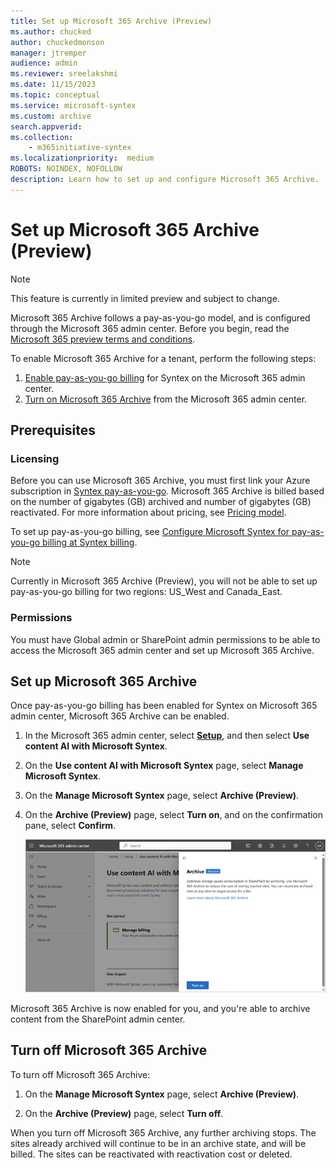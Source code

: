```yaml
---
title: Set up Microsoft 365 Archive (Preview)
ms.author: chucked
author: chuckedmonson
manager: jtremper
audience: admin
ms.reviewer: sreelakshmi
ms.date: 11/15/2023
ms.topic: conceptual
ms.service: microsoft-syntex
ms.custom: archive
search.appverid:
ms.collection:
    - m365initiative-syntex
ms.localizationpriority:  medium
ROBOTS: NOINDEX, NOFOLLOW
description: Learn how to set up and configure Microsoft 365 Archive.
---
```


# Set up Microsoft 365 Archive (Preview)

> [!NOTE]
> This feature is currently in limited preview and subject to change.

Microsoft 365 Archive follows a pay-as-you-go model, and is configured through the Microsoft 365 admin center. Before you begin, read the [Microsoft 365 preview terms and conditions](archive-preview-terms.md).

To enable Microsoft 365 Archive for a tenant, perform the following steps:

1. [Enable pay-as-you-go billing](../syntex-azure-billing.md) for Syntex on the Microsoft 365 admin center.
2. [Turn on Microsoft 365 Archive](#set-up-microsoft-365-archive) from the Microsoft 365 admin center.

## Prerequisites

### Licensing

Before you can use Microsoft 365 Archive, you must first link your Azure subscription in [Syntex pay-as-you-go](../syntex-azure-billing.md). Microsoft 365 Archive is billed based on the number of gigabytes (GB) archived and number of gigabytes (GB) reactivated. For more information about pricing, see [Pricing model](archive-pricing.md).

To set up pay-as-you-go billing, see [Configure Microsoft Syntex for pay-as-you-go billing at Syntex billing](../syntex-azure-billing.md).

> [!NOTE]
> Currently in Microsoft 365 Archive (Preview), you will not be able to set up pay-as-you-go billing for two regions: US_West and Canada_East.  

### Permissions

You must have Global admin or SharePoint admin permissions to be able to access the Microsoft 365 admin center and set up Microsoft 365 Archive.

## Set up Microsoft 365 Archive

Once pay-as-you-go billing has been enabled for Syntex on Microsoft 365 admin center, Microsoft 365 Archive can be enabled.

1. In the Microsoft 365 admin center, select <a href="https://go.microsoft.com/fwlink/p/?linkid=2171997" target="_blank">**Setup**</a>, and then select **Use content AI with Microsoft Syntex**.

2. On the **Use content AI with Microsoft Syntex** page, select **Manage Microsoft Syntex**.

3. On the **Manage Microsoft Syntex** page, select **Archive (Preview)**.

4. On the **Archive (Preview)** page, select **Turn on**, and on the confirmation pane, select **Confirm**.

    ![Screenshot of the Microsoft 365 Archive page in the admin center showing how to turn on Archive.](../../media/content-understanding/turn-on-archive-admin-center.png)

Microsoft 365 Archive is now enabled for you, and you're able to archive content from the SharePoint admin center.

## Turn off Microsoft 365 Archive

To turn off Microsoft 365 Archive:

1. On the **Manage Microsoft Syntex** page, select **Archive (Preview)**.

2. On the **Archive (Preview)** page, select **Turn off**.

When you turn off Microsoft 365 Archive, any further archiving stops. The sites already archived will continue to be in an archive state, and will be billed. The sites can be reactivated with reactivation cost or deleted.
